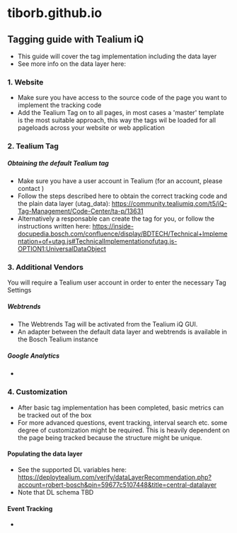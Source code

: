 # tiborb.github.io

## Tagging guide with Tealium iQ
* This guide will cover the tag implementation including the data layer
* See more info on the data layer here: <link>

### 1. Website

* Make sure you have access to the source code of the page you want to implement the tracking code
* Add the Tealium Tag on to all pages, in most cases a 'master' template is the most suitable approach, this way the tags wil be loaded for all pageloads across your website or web application

### 2. Tealium Tag
##### Obtaining the default Tealium tag
* Make sure you have a user account in Tealium (for an account, please contact <xyz>)
* Follow the steps described here to obtain the correct tracking code and the plain data layer (utag_data):
https://community.tealiumiq.com/t5/iQ-Tag-Management/Code-Center/ta-p/13631
* Alternatively a responsable can create the tag for you, or follow the instructions written here: https://inside-docupedia.bosch.com/confluence/display/BDTECH/Technical+Implementation+of+utag.js#TechnicalImplementationofutag.js-OPTION1:UniversalDataObject

### 3. Additional Vendors
You will require a Tealium user account in order to enter the necessary Tag Settings

##### Webtrends
* The Webtrends Tag will be activated from the Tealium iQ GUI.
* An adapter between the default data layer and webtrends is available in the Bosch Tealium instance

##### Google Analytics
*

### 4. Customization
* After basic tag implementation has been completed, basic metrics can be tracked out of the box
* For more advanced questions, event tracking, interval search etc. some degree of customization might be required. This is heavily dependent on the page being tracked because the structure might be unique.

#### Populating the data layer
* See the supported DL variables here: https://deploytealium.com/verify/dataLayerRecommendation.php?account=robert-bosch&pin=59677c5107448&title=central-datalayer
* Note that DL schema TBD
####  Event Tracking
*
